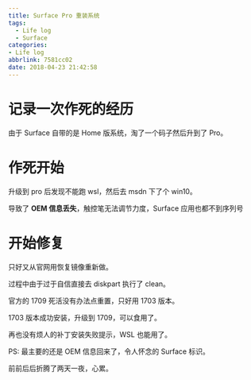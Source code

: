 ```yaml
---
title: Surface Pro 重装系统
tags:
  - Life log
  - Surface
categories:
- Life log
abbrlink: 7581cc02
date: 2018-04-23 21:42:58
---
```


# 记录一次作死的经历

由于 Surface 自带的是 Home 版系统，淘了一个码子然后升到了 Pro。

# 作死开始

升级到 pro 后发现不能跑 wsl，然后去 msdn 下了个 win10。

导致了 **OEM 信息丢失**，触控笔无法调节力度，Surface 应用也都不到序列号

# 开始修复

只好又从官网用恢复镜像重新做。

过程中由于过于自信直接去 diskpart 执行了 clean。

官方的 1709 死活没有办法点重置，只好用 1703 版本。

1703 版本成功安装，升级到 1709，可以食用了。

再也没有烦人的补丁安装失败提示，WSL 也能用了。

PS: 最主要的还是 OEM 信息回来了，令人怀念的 Surface 标识。

前前后后折腾了两天一夜，心累。
